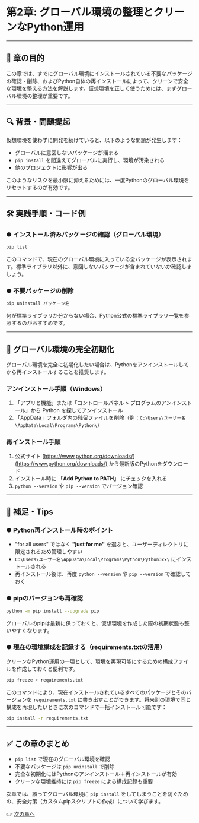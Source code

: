 # 第2章: グローバル環境の整理とクリーンなPython運用

---

## 📌 章の目的

この章では、すでにグローバル環境にインストールされている不要なパッケージの確認・削除、およびPython自体の再インストールによって、クリーンで安全な環境を整える方法を解説します。仮想環境を正しく使うためには、まずグローバル環境の整理が重要です。

---

## 🔍 背景・問題提起

仮想環境を使わずに開発を続けていると、以下のような問題が発生します：

* グローバルに意図しないパッケージが溜まる
* `pip install` を間違えてグローバルに実行し、環境が汚染される
* 他のプロジェクトに影響が出る

このようなリスクを最小限に抑えるためには、一度Pythonのグローバル環境をリセットするのが有効です。

---

## 🛠 実践手順・コード例

### ● インストール済みパッケージの確認（グローバル環境）

```bash
pip list
```

このコマンドで、現在のグローバル環境に入っている全パッケージが表示されます。標準ライブラリ以外に、意図しないパッケージが含まれていないか確認しましょう。

### ● 不要パッケージの削除

```bash
pip uninstall パッケージ名
```

何が標準ライブラリか分からない場合、Python公式の標準ライブラリ一覧を参照するのがおすすめです。

---

## 🔁 グローバル環境の完全初期化

グローバル環境を完全に初期化したい場合は、Pythonをアンインストールしてから再インストールすることを推奨します。

### アンインストール手順（Windows）

1. 「アプリと機能」または「コントロールパネル > プログラムのアンインストール」から Python を探してアンインストール
2. 「AppData」フォルダ内の残留ファイルを削除（例：`C:\Users\ユーザー名\AppData\Local\Programs\Python\`）

### 再インストール手順

1. 公式サイト [https://www.python.org/downloads/](https://www.python.org/downloads/) から最新版のPythonをダウンロード
2. インストール時に **「Add Python to PATH」** にチェックを入れる
3. `python --version` や `pip --version` でバージョン確認

---

## 📎 補足・Tips

### ● Python再インストール時のポイント

* "for all users" ではなく **"just for me"** を選ぶと、ユーザーディレクトリに限定されるため管理しやすい
* `C:\Users\ユーザー名\AppData\Local\Programs\Python\Python3xx\` にインストールされる
* 再インストール後は、再度 `python --version` や `pip --version` で確認しておく

### ● pipのバージョンも再確認

```bash
python -m pip install --upgrade pip
```

グローバルのpipは最新に保っておくと、仮想環境を作成した際の初期状態も整いやすくなります。

### ● 現在の環境構成を記録する（requirements.txtの活用）

クリーンなPython運用の一環として、環境を再現可能にするための構成ファイルを作成しておくと便利です。

```bash
pip freeze > requirements.txt
```

このコマンドにより、現在インストールされているすべてのパッケージとそのバージョンを `requirements.txt` に書き出すことができます。将来別の環境で同じ構成を再現したいときに次のコマンドで一括インストール可能です：

```bash
pip install -r requirements.txt
```

---

## ✅ この章のまとめ

* `pip list` で現在のグローバル環境を確認
* 不要なパッケージは `pip uninstall` で削除
* 完全な初期化にはPythonのアンインストール＋再インストールが有効
* クリーンな環境維持には `pip freeze` による構成記録も重要

次章では、誤ってグローバル環境に `pip install` をしてしまうことを防ぐための、安全対策（カスタムpipスクリプトの作成）について学びます。

👉 [次の章へ](step3.md)
